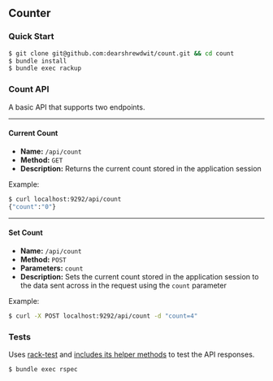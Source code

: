 ## Counter


### Quick Start

```sh
$ git clone git@github.com:dearshrewdwit/count.git && cd count
$ bundle install
$ bundle exec rackup
```

### Count API

A basic API that supports two endpoints.

---
#### Current Count
- **Name:** `/api/count`
- **Method:** `GET`
- **Description:** Returns the current count stored in the application session

Example:
```sh
$ curl localhost:9292/api/count
{"count":"0"}
```
---
#### Set Count
- **Name:** `/api/count`
- **Method:** `POST`
- **Parameters:** `count`
- **Description:** Sets the current count stored in the application session to the data sent across in the request using the `count` parameter

Example:
```sh
$ curl -X POST localhost:9292/api/count -d "count=4"
```

### Tests
Uses [rack-test](https://github.com/rack/rack-test) and [includes its helper methods](http://sinatrarb.com/testing.html) to test the API responses.

```sh
$ bundle exec rspec
```
